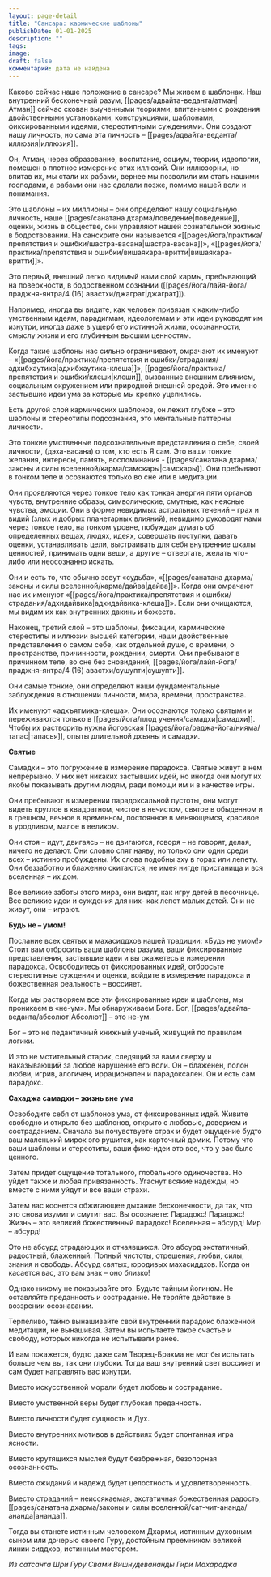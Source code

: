 ```yaml
---
layout: page-detail
title: "Сансара: кармические шаблоны"
publishDate: 01-01-2025
description: ""
tags: 
image: 
draft: false
комментарий: дата не найдена
---
```


Каково сейчас наше положение в сансаре? Мы живем в шаблонах. Наш внутренний бесконечный разум, [[pages/адвайта-веданта/атман|Атман]] сейчас скован выученными теориями, впитанными с рождения двойственными установками, конструкциями, шаблонами, фиксированными идеями, стереотипными суждениями. Они создают нашу личность, но сама эта личность – [[pages/адвайта-веданта/иллюзия|иллюзия]].

Он, Атман, через образование, воспитание, социум, теории, идеологии, помещен в плотное измерение этих иллюзий. Они иллюзорны, но впитав их, мы стали их рабами, вернее мы позволили им стать нашими господами, а рабами они нас сделали позже, помимо нашей воли и понимания.

Это шаблоны – их миллионы – они определяют нашу социальную личность, наше [[pages/санатана дхарма/поведение|поведение]], оценки, жизнь в обществе, они управляют нашей сознательной жизнью в бодрствовании. На санскрите они называется «[[pages/йога/практика/препятствия и ошибки/шастра-васана|шастра-васана]]», «[[pages/йога/практика/препятствия и ошибки/вишаякара-вритти|вишаякара-вритти]]».

Это первый, внешний легко видимый нами слой кармы, пребывающий на поверхности, в бодрственном сознании ([[pages/йога/лайя-йога/праджня-янтра/4 (16) авастхи/джаграт|джаграт]]).

Например, иногда вы видите, как человек привязан к каким-либо умственным идеям, парадигмам, идеологемам и эти идеи руководят им изнутри, иногда даже в ущерб его истинной жизни, осознанности, смыслу жизни и его глубинным высшим ценностям.

Когда такие шаблоны нас сильно ограничивают, омрачают их именуют – «[[pages/йога/практика/препятствия и ошибки/страдания/адхибхаутика|адхибхаутика-клеша]]», [[pages/йога/практика/препятствия и ошибки/клеши|клеши]], вызванные внешним влиянием, социальным окружением или природной внешней средой. Это именно застывшие идеи ума за которые мы крепко уцепились.

Есть другой слой кармических шаблонов, он лежит глубже – это шаблоны и стереотипы подсознания, это ментальные паттерны личности.

Это тонкие умственные подсознательные представления о себе, своей личности, (дэха-васана) о том, кто есть Я сам. Это ваши тонкие желания, интересы, память, воспоминания - [[pages/санатана дхарма/законы и силы вселенной/карма/самскары|самскары]]. Они пребывают в тонком теле и осознаются только во сне или в медитации.

Они проявляются через тонкое тело как тонкая энергия пяти органов чувств, внутренние образы, символические, смутные, как неясные чувства, эмоции. Они в форме невидимых астральных течений – грах и видий (злых и добрых планетарных влияний), невидимо руководят нами через тонкое тело, на тонком уровне, побуждая думать об определенных вещах, людях, идеях, совершать поступки, давать оценки, устанавливать цели, выстраивать для себя внутренние шкалы ценностей, принимать одни вещи, а другие – отвергать, желать что-либо или неосознанно искать.

Они и есть то, что обычно зовут «судьба», «[[pages/санатана дхарма/законы и силы вселенной/карма/дайва|дайва]]». Когда они омрачают нас их именуют «[[pages/йога/практика/препятствия и ошибки/страдания/адхидайвика|адхидайвика-клеша]]». Если они очищаются, мы видим их как внутренних дакинь и божеств.

Наконец, третий слой – это шаблоны, фиксации, кармические стереотипы и иллюзии высшей категории, наши двойственные представления о самом себе, как отдельной душе, о времени, о пространстве, причинности, рождении, смерти. Они пребывают в причинном теле, во сне без сновидений, [[pages/йога/лайя-йога/праджня-янтра/4 (16) авастхи/сушупти|сушупти]].

Они самые тонкие, они определяют наши фундаментальные заблуждения в отношении личности, мира, времени, пространства.

Их именуют «адхъятмика-клеша». Они осознаются только святыми и переживаются только в [[pages/йога/плод учения/самадхи|самадхи]]. Чтобы их растворить нужна йоговская [[pages/йога/раджа-йога/нияма/тапас|тапасья]], опыты длительной дхъяны и самадхи.

**Святые**

Самадхи – это погружение в измерение парадокса. Святые живут в нем непрерывно. У них нет никаких застывших идей, но иногда они могут их якобы показывать другим людям, ради помощи им и в качестве игры.

Они пребывают в измерении парадоксальной пустоты, они могут видеть круглое в квадратном, чистое в нечистом, святое в обыденном и в грешном, вечное в временном, постоянное в меняющемся, красивое в уродливом, малое в великом.

Они стоя – идут, двигаясь – не двигаются, говоря – не говорят, делая, ничего не делают. Они словно спят наяву, но только они одни среди всех – истинно пробуждены. Их слова подобны эху в горах или лепету. Они беззаботно и блаженно скитаются, не имея нигде пристанища и вся вселенная – их дом.

Все великие заботы этого мира, они видят, как игру детей в песочнице. Все великие идеи и суждения для них- как лепет малых детей. Они не живут, они – играют.

**Будь не – умом!**

Послание всех святых и махасиддхов нашей традиции: «Будь не умом!» Стоит вам отбросить ваши шаблоны разума, ваши фиксированные представления, застывшие идеи и вы окажетесь в измерении парадокса. Освободитесь от фиксированных идей, отбросьте стереотипные суждения и оценки, войдите в измерение парадокса и божественная реальность – воссияет.

Когда мы растворяем все эти фиксированные идеи и шаблоны, мы проникаем в «не-ум». Мы обнаруживаем Бога. Бог, [[pages/адвайта-веданта/абсолют|Абсолют]] – это не-ум.

Бог – это не педантичный книжный ученый, живущий по правилам логики.

И это не мстительный старик, следящий за вами сверху и наказывающий за любое нарушение его воли. Он – блаженен, полон любви, игрив, алогичен, иррационален и парадоксален. Он и есть сам парадокс.

**Сахаджа самадхи – жизнь вне ума**

Освободите себя от шаблонов ума, от фиксированных идей. Живите свободно и открыто без шаблонов, открыто с любовью, доверием и состраданием. Сначала вы почувствуете страх и будет ощущение будто ваш маленький мирок эго рушится, как карточный домик. Потому что ваши шаблоны и стереотипы, ваши фикс-идеи это все, что у вас было ценного.

Затем придет ощущение тотального, глобального одиночества. Но уйдет также и любая привязанность. Угаснут всякие надежды, но вместе с ними уйдут и все ваши страхи. 

Затем вас коснется обжигающее дыхание бесконечности, да так, что это снова изумит и смутит вас. Вы осознаете: Парадокс! Парадокс! Жизнь – это великий божественный парадокс! Вселенная – абсурд! Мир – абсурд!

Это не абсурд страдающих и отчаявшихся. Это абсурд экстатичный, радостный, блаженный. Полный чистоты, отрешения, любви, силы, знания и свободы. Абсурд святых, юродивых махасиддхов. Когда он касается вас, это вам знак – оно близко! 

Однако никому не показывайте это. Будьте тайным йогином. Не оставляйте преданность и сострадание. Не теряйте действие в воззрении осознавании.

Терпеливо, тайно вынашивайте свой внутренний парадокс блаженной медитации, не вынашивая. Затем вы испытаете такое счастье и свободу, которых никогда не испытывали ранее.

И вам покажется, будто даже сам Творец-Брахма не мог бы испытать больше чем вы, так они глубоки. Тогда ваш внутренний свет воссияет и сам будет направлять вас изнутри.

Вместо искусственной морали будет любовь и сострадание.

Вместо умственной веры будет глубокая преданность.

Вместо личности будет сущность и Дух.

Вместо внутренних мотивов в действиях будет спонтанная игра ясности.

Вместо крутящихся мыслей будут безбрежная, безопорная осознанность.

Вместо ожиданий и надежд будет целостность и удовлетворенность.

Вместо страданий – неиссякаемая, экстатичная божественная радость, [[pages/санатана дхарма/законы и силы вселенной/сат-чит-ананда/ананда|ананда]].

Тогда вы станете истинным человеком Дхармы, истинным духовным сыном или дочерью своего Гуру, достойным преемником великой линии сиддхов, истинным мастером.

*Из сатсанга Шри Гуру Свами Вишнудевананды Гири Махараджа*

